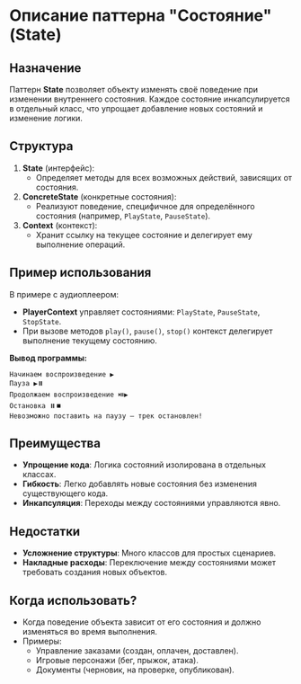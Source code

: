 # Описание паттерна "Состояние" (State)

## Назначение
Паттерн **State** позволяет объекту изменять своё поведение при изменении внутреннего состояния. Каждое состояние инкапсулируется в отдельный класс, что упрощает добавление новых состояний и изменение логики.

## Структура
1. **State** (интерфейс):
    - Определяет методы для всех возможных действий, зависящих от состояния.
2. **ConcreteState** (конкретные состояния):
    - Реализуют поведение, специфичное для определённого состояния (например, `PlayState`, `PauseState`).
3. **Context** (контекст):
    - Хранит ссылку на текущее состояние и делегирует ему выполнение операций.

## Пример использования
В примере с аудиоплеером:
- **PlayerContext** управляет состояниями: `PlayState`, `PauseState`, `StopState`.
- При вызове методов `play()`, `pause()`, `stop()` контекст делегирует выполнение текущему состоянию.

**Вывод программы:**
```
Начинаем воспроизведение ▶️
Пауза ▶️⏸️
Продолжаем воспроизведение ⏯️▶️
Остановка ⏸️⏹️
Невозможно поставить на паузу — трек остановлен!
```

## Преимущества
- **Упрощение кода**: Логика состояний изолирована в отдельных классах.
- **Гибкость**: Легко добавлять новые состояния без изменения существующего кода.
- **Инкапсуляция**: Переходы между состояниями управляются явно.

## Недостатки
- **Усложнение структуры**: Много классов для простых сценариев.
- **Накладные расходы**: Переключение между состояниями может требовать создания новых объектов.

## Когда использовать?
- Когда поведение объекта зависит от его состояния и должно изменяться во время выполнения.
- Примеры:
    - Управление заказами (создан, оплачен, доставлен).
    - Игровые персонажи (бег, прыжок, атака).
    - Документы (черновик, на проверке, опубликован).